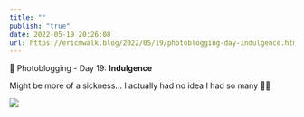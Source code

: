 ```yaml
---
title: ""
publish: "true"
date: 2022-05-19 20:26:08
url: https://ericmwalk.blog/2022/05/19/photoblogging-day-indulgence.html
---
```

📸 Photoblogging - Day 19: **Indulgence**

Might be more of a sickness... I actually had no idea I had so many 🫣👟

![](https://ericmwalk.blog/uploads/2022/ad357286a3.jpg)